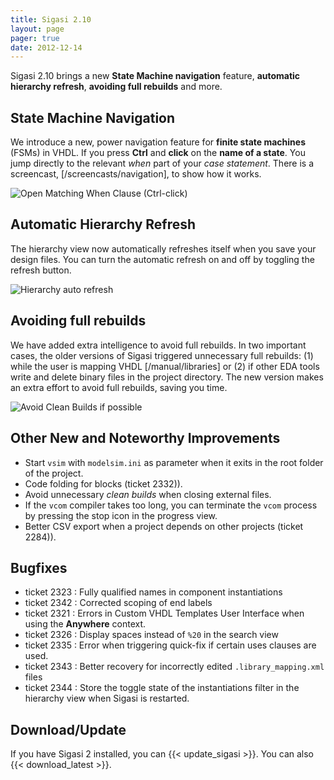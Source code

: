 ```yaml
---
title: Sigasi 2.10
layout: page
pager: true
date: 2012-12-14
---
```


Sigasi 2.10 brings a new **State Machine navigation** feature, **automatic hierarchy refresh**, **avoiding full rebuilds** and more.

State Machine Navigation
------------------------

We introduce a new, power navigation feature for **finite state machines** (FSMs) in VHDL.
If you press **Ctrl** and **click** on the **name of a state**. You jump directly to the relevant *when* part of your *case statement*. There is
a screencast, [/screencasts/navigation], to show how it works.

![Open Matching When Clause (Ctrl-click)](/img/releasenotes/2.10/open_matching_when.png "Open Matching When Clause (Ctrl-click)")

Automatic Hierarchy Refresh
---------------------------

The hierarchy view now automatically refreshes itself when you save your
design files. You can turn the automatic refresh on and off by toggling
the refresh button.

![Hierarchy auto refresh](/img/releasenotes/2.10/auto_refresh.png "Hierarchy auto refresh")


Avoiding full rebuilds
----------------------

We have added extra intelligence to avoid full rebuilds. In two
important cases, the older versions of Sigasi triggered unnecessary full
rebuilds: (1) while the user is mapping VHDL [/manual/libraries] or (2) if other EDA tools write and
delete binary files in the project directory. The new version makes an
extra effort to avoid full rebuilds, saving you time.

![Avoid Clean Builds if possible](/img/releasenotes/2.10/clean_build.png "Avoid Clean Builds if possible")

Other New and Noteworthy Improvements
-------------------------------------

-   Start `vsim` with `modelsim.ini` as parameter when it exits in the
    root folder of the project.
-   Code folding for blocks (ticket 2332)).
-   Avoid unnecessary *clean builds* when closing external files.
-   If the `vcom` compiler takes too long, you can terminate the `vcom`
    process by pressing the stop icon in the progress view.
-   Better CSV export when a project depends on other projects (ticket 2284)).

Bugfixes
--------

-   ticket 2323 : Fully qualified names in component instantiations
-   ticket 2342 : Corrected scoping of end labels
-   ticket 2321 : Errors in Custom VHDL Templates User
    Interface when using the **Anywhere** context.
-   ticket 2326 : Display
    spaces instead of `%20` in the search view
-   ticket 2335 : Error when triggering quick-fix if certain uses
    clauses are used.
-   ticket 2343 : Better recovery for incorrectly edited
    `.library_mapping.xml` files
-   ticket 2344 : Store the toggle state of the instantiations filter in
    the hierarchy view when Sigasi is restarted.

Download/Update
---------------

If you have Sigasi 2 installed, you can {{< update_sigasi >}}. You can also {{< download_latest >}}.

